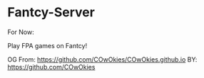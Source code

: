 # Fantcy-Server

For Now:

Play FPA games on Fantcy!

OG From: https://github.com/COwOkies/COwOkies.github.io
BY: https://github.com/COwOkies
